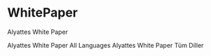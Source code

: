 # WhitePaper
Alyattes White Paper

Alyattes White Paper All Languages
Alyattes White Paper Tüm Diller
